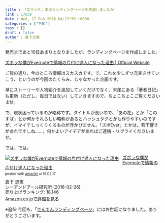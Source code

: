 ```yaml
---
title : 「エヴァ片」本のランディングページを作成しましたが
link : 17639
date : Wed, 17 Feb 2016 04:27:50 +0000
categories : ["告知"]
tags : []
draft : false
author : 倉下忠憲
---
```


発売まであと10日あまりとなりましたが、ランディングページを作成しました。

<a href="http://evernoteforslob.tumblr.com/">ズボラな僕がEvernoteで情報の片付け達人になった理由  | Official Website</a>

ご覧の通り、今のところ情報はスカスカです。で、これを少しずつ充実させていこう、というのが今回のたくらみ、じゃなかった企画です。

単にストーリーや人物紹介を追加していくだけでなく、末尾にある「著者日記」も更新（ただし、毎日ではない）していきますので、ちょこちょこご覧くださいませ。

で、現状困っているのが略称です。タイトルが長いので、「あの花」とか「このすば」とか何かそれらしい略称があるとハッシュタグとかも作りやすいのですが、イマイチしっくりくるものが浮かびません。「ズボEver」とかは、若干響きがあれですしね……。何かよいアイデアがあればご連絡・リプライくださいませ。

では、では。

<div class="amazlet-box" style="margin-bottom:0px;"><div class="amazlet-image" style="float:left;margin:0px 12px 1px 0px;"><a href="http://www.amazon.co.jp/exec/obidos/ASIN/4863541953/rashita1000-22/ref=nosim/" name="amazletlink" target="_blank"><img src="http://ecx.images-amazon.com/images/I/51ELOc%2BZfaL._SL160_.jpg" alt="ズボラな僕がEvernoteで情報の片付け達人になった理由" style="border: none;" /></a></div><div class="amazlet-info" style="line-height:120%; margin-bottom: 10px"><div class="amazlet-name" style="margin-bottom:10px;line-height:120%"><a href="http://www.amazon.co.jp/exec/obidos/ASIN/4863541953/rashita1000-22/ref=nosim/" name="amazletlink" target="_blank">ズボラな僕がEvernoteで情報の片付け達人になった理由</a><div class="amazlet-powered-date" style="font-size:80%;margin-top:5px;line-height:120%">posted with <a href="http://www.amazlet.com/" title="amazlet" target="_blank">amazlet</a> at 16.02.17</div></div><div class="amazlet-detail">倉下 忠憲 <br />シーアンドアール研究所 (2016-02-26)<br />売り上げランキング: 18,146<br /></div><div class="amazlet-sub-info" style="float: left;"><div class="amazlet-link" style="margin-top: 5px"><a href="http://www.amazon.co.jp/exec/obidos/ASIN/4863541953/rashita1000-22/ref=nosim/" name="amazletlink" target="_blank">Amazon.co.jpで詳細を見る</a></div></div></div><div class="amazlet-footer" style="clear: left"></div></div>

※追伸
今回も、「<a href="http://lp.denshochan.com/">でんでんランディングページ</a>」にはお世話になりました。ありがとうございます。
